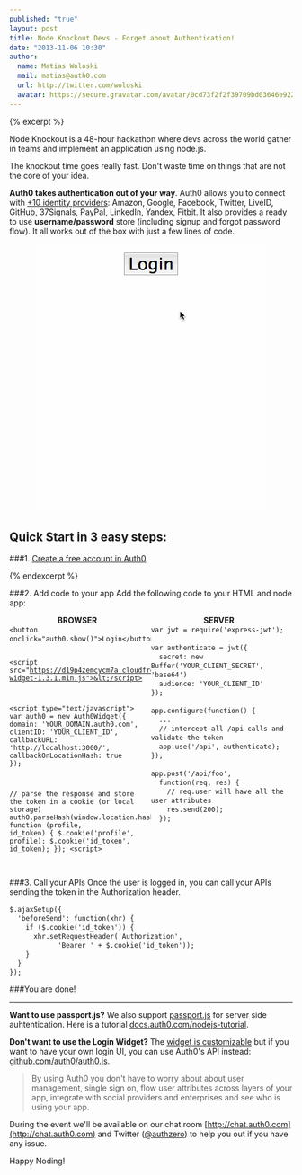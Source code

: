 ```yaml
---
published: "true"
layout: post
title: Node Knockout Devs - Forget about Authentication!
date: "2013-11-06 10:30"
author: 
  name: Matias Woloski
  mail: matias@auth0.com
  url: http://twitter.com/woloski
  avatar: https://secure.gravatar.com/avatar/0cd73f2f2f39709bd03646e9225cc3d3?s=60
---
```


{% excerpt %} 

Node Knockout is a 48-hour hackathon where devs across the world gather in teams and implement an application using node.js. 

The knockout time goes really fast. Don't waste time on things that are not the core of your idea.

**Auth0 takes authentication out of your way**. Auth0 allows you to connect with [+10 identity providers](https://docs.auth0.com/identityproviders): Amazon, Google, Facebook, Twitter, LiveID, GitHub, 37Signals, PayPal, LinkedIn, Yandex, Fitbit. It also provides a ready to use **username/password** store (including signup and forgot password flow). It all works out of the box with just a few lines of code.

<div style="text-align:center"><img src="/img/login-widget.gif" alt="Auth0 Login Widget"></div>

## Quick Start in 3 easy steps:

###1. <a href="javascript: widget.show()">Create a free account in Auth0</a>

{% endexcerpt %} 

###2. Add code to your app
Add the following code to your HTML and node app:

<div style="float: left; width: 48%; padding-right: 10px; text-align:center;font-weight: bold">BROWSER</div>
<div style="float: left; width: 48%; text-align:center;font-weight: bold">SERVER</div>
<pre style="float: left; width: 48%; padding-right: 10px;margin:0">
<code>&lt;button onclick="auth0.show()">Login&lt;/button>

&lt;script src="https://d19p4zemcycm7a.cloudfront.net/w2/auth0-widget-1.3.1.min.js">&lt;/script>

&lt;script type="text/javascript">
var auth0 = new Auth0Widget({
  domain:       'YOUR_DOMAIN.auth0.com',
  clientID:     'YOUR_CLIENT_ID',
  callbackURL:  'http://localhost:3000/',
  callbackOnLocationHash: true
});

// parse the response and store the token in a cookie (or local storage)
auth0.parseHash(window.location.hash, function (profile, id_token) {
  $.cookie('profile', profile);
  $.cookie('id_token', id_token);
});
&lt;script>

</code>
</pre>

<pre style="float: left; width: 48%;margin:0">
<code>var jwt = require('express-jwt');

var authenticate = jwt({
  secret: new Buffer('YOUR_CLIENT_SECRET', 'base64')
  audience: 'YOUR_CLIENT_ID'
});

app.configure(function() {
  ...
  // intercept all /api calls and validate the token
  app.use('/api', authenticate);
});

app.post('/api/foo', 
  function(req, res) {
    // req.user will have all the user attributes
    res.send(200);
  });

</code>
</pre>
<div style="clear: both;"></div>
###3. Call your APIs
Once the user is logged in, you can call your APIs sending the token in the Authorization header.

	$.ajaxSetup({
	  'beforeSend': function(xhr) {
		if ($.cookie('id_token')) {        
	      xhr.setRequestHeader('Authorization', 
	       		'Bearer ' + $.cookie('id_token'));
	    }
	  }
	});

###You are done!

---

**Want to use passport.js?**
We also support [passport.js](http://passportjs.org/) for server side auhtentication. Here is a tutorial [docs.auth0.com/nodejs-tutorial](https://docs.auth0.com/nodejs-tutorial).

**Don't want to use the Login Widget?**
The [widget is customizable](https://docs.auth0.com/login-widget2) but if you want to have your own login UI, you can use Auth0's API instead: [github.com/auth0/auth0.js](http://github.com/auth0/auth0.js).

> By using Auth0 you don't have to worry about about user management, single sign on, flow user attributes across layers of your app, integrate with social providers and enterprises and see who is using your app.

During the event we'll be available on our chat room [http://chat.auth0.com](http://chat.auth0.com) and Twitter ([@authzero](http://authzero.com)) to help you out if you have any issue.

Happy Noding!

<script src="https://d19p4zemcycm7a.cloudfront.net/w2/auth0-widget-1.3.1.min.js"></script>
<script type="text/javascript">
    var widget = new Auth0Widget({
        domain:       'auth0.auth0.com',
        clientID:     'zEYfpoFzUMEzilhkHilcWoNkrFfJ3hAI', 
        callbackURL:  'https://app.auth0.com/callback'
    });
</script>